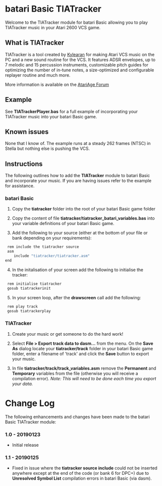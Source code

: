 # batari Basic TIATracker

Welcome to the TIATracker module for batari Basic allowing you to play TIATracker music in your Atari 2600 VCS game.

## What is TIATracker

TIATracker is a tool created by [Kylearan](http://atariage.com/forums/user/35905-kylearan/) for making Atari VCS music on the PC and a new sound routine for the VCS. It features ADSR envelopes, up to 7 melodic and 15 percussion instruments, customizable pitch guides for optimizing the number of in-tune notes, a size-optimized and configurable replayer routine and much more.

More information is available on the [AtariAge Forum](http://atariage.com/forums/topic/250014-tiatracker-a-new-sound-routine-and-sequencer-application)

## Example

See **TIATrackerPlayer.bas** for a full example of incorporating your TIATracker music into your batari Basic game.

## Known issues

None that I know of.  The example runs at a steady 262 frames (NTSC) in Stella but nothing else is pushing the VCS.

## Instructions

The following outlines how to add the **TIATracker** module to batari Basic and incorporate your music. If you are having issues refer to the example for assistance.

### batari Basic

1. Copy the **tiatracker** folder into the root of your batari Basic game folder

2. Copy the content of file **tiatracker/tiatracker_batari_variables.bas** into your variable definitions of your batari Basic game.

3. Add the following to your source (either at the bottom of your file or bank depending on your requirements):

```sh
 rem include the tiatracker source
 asm
    include "tiatracker/tiatracker.asm"
end
```

4. In the initalisation of your screen add the following to initialise the tracker:

```sh
 rem initialise tiatracker
 gosub tiatrackerinit
```

5. In your screen loop, after the **drawscreen** call add the following:

```sh
 rem play track
 gosub tiatrackerplay
```

### TIATracker

1. Create your music or get someone to do the hard work!

2. Select **File > Export track data to dasm...**  from the menu. On the **Save As** dialog locate your **tiatracker/track** folder in your batari Basic game folder, enter a filename of 'track' and click the **Save** button to export your music.

3. In file **tiatracker/track/track_variables.asm** remove the **Permanent** and **Temporary** variables from the file (otherwise you will receive a compilation error). *Note: This will need to be done each time you export your data.*


# Change Log

The following enhancements and changes have been made to the batari Basic TIATracker module:

### 1.0 - 20190123

* Initial release

### 1.1 - 20190125

* Fixed in issue where the **tiatracker source include** could not be inserted anywhere except at the end of the code (or bank 6 for DPC+) due to **Unresolved Symbol List** compilation errors in batari Basic (via dasm).